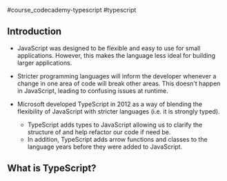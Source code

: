 #course_codecademy-typescript #typescript

## Introduction

- JavaScript was designed to be flexible and easy to use for small applications. However, this makes the language less ideal for building larger applications.
- Stricter programming languages will inform the developer whenever a change in one area of code will break other areas. This doesn't happen in JavaScript, leading to confusing issues at runtime.

- Microsoft developed TypeScript in 2012 as a way of blending the flexibility of JavaScript with stricter languages (i.e. it is strongly typed).
  - TypeScript adds types to JavaScript allowing us to clarify the structure of and help refactor our code if need be.
  - In addition, TypeScript adds arrow functions and classes to the language years before they were added to JavaScript.

## What is TypeScript?


